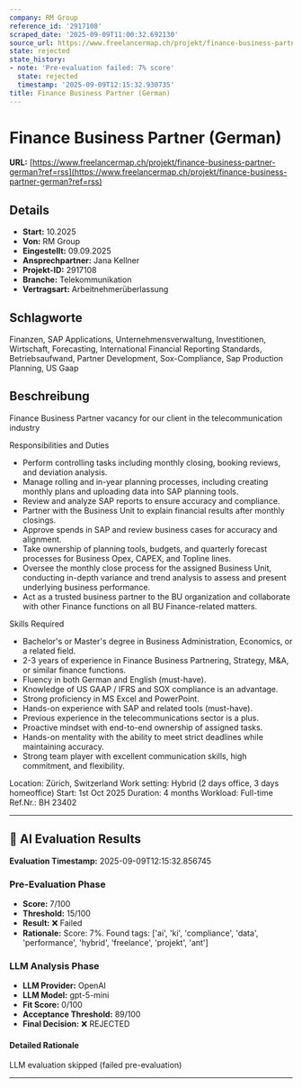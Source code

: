```yaml
---
company: RM Group
reference_id: '2917108'
scraped_date: '2025-09-09T11:00:32.692130'
source_url: https://www.freelancermap.ch/projekt/finance-business-partner-german?ref=rss
state: rejected
state_history:
- note: 'Pre-evaluation failed: 7% score'
  state: rejected
  timestamp: '2025-09-09T12:15:32.930735'
title: Finance Business Partner (German)
---
```



# Finance Business Partner (German)
**URL:** [https://www.freelancermap.ch/projekt/finance-business-partner-german?ref=rss](https://www.freelancermap.ch/projekt/finance-business-partner-german?ref=rss)
## Details
- **Start:** 10.2025
- **Von:** RM Group
- **Eingestellt:** 09.09.2025
- **Ansprechpartner:** Jana Kellner
- **Projekt-ID:** 2917108
- **Branche:** Telekommunikation
- **Vertragsart:** Arbeitnehmerüberlassung

## Schlagworte
Finanzen, SAP Applications, Unternehmensverwaltung, Investitionen, Wirtschaft, Forecasting, International Financial Reporting Standards, Betriebsaufwand, Partner Development, Sox-Compliance, Sap Production Planning, US Gaap

## Beschreibung
Finance Business Partner vacancy for our client in the telecommunication industry

Responsibilities and Duties
- Perform controlling tasks including monthly closing, booking reviews, and deviation analysis.
- Manage rolling and in-year planning processes, including creating monthly plans and uploading data into SAP planning tools.
- Review and analyze SAP reports to ensure accuracy and compliance.
- Partner with the Business Unit to explain financial results after monthly closings.
- Approve spends in SAP and review business cases for accuracy and alignment.
- Take ownership of planning tools, budgets, and quarterly forecast processes for Business Opex, CAPEX, and Topline lines.
- Oversee the monthly close process for the assigned Business Unit, conducting in-depth variance and trend analysis to assess and present underlying business performance.
- Act as a trusted business partner to the BU organization and collaborate with other Finance functions on all BU Finance-related matters.

Skills Required
- Bachelor's or Master's degree in Business Administration, Economics, or a related field.
- 2-3 years of experience in Finance Business Partnering, Strategy, M&A, or similar finance functions.
- Fluency in both German and English (must-have).
- Knowledge of US GAAP / IFRS and SOX compliance is an advantage.
- Strong proficiency in MS Excel and PowerPoint.
- Hands-on experience with SAP and related tools (must-have).
- Previous experience in the telecommunications sector is a plus.
- Proactive mindset with end-to-end ownership of assigned tasks.
- Hands-on mentality with the ability to meet strict deadlines while maintaining accuracy.
- Strong team player with excellent communication skills, high commitment, and flexibility.

Location: Zürich, Switzerland
Work setting: Hybrid (2 days office, 3 days homeoffice)
Start: 1st Oct 2025
Duration: 4 months
Workload: Full-time
Ref.Nr.: BH 23402

---

## 🤖 AI Evaluation Results

**Evaluation Timestamp:** 2025-09-09T12:15:32.856745

### Pre-Evaluation Phase
- **Score:** 7/100
- **Threshold:** 15/100
- **Result:** ❌ Failed
- **Rationale:** Score: 7%. Found tags: ['ai', 'ki', 'compliance', 'data', 'performance', 'hybrid', 'freelance', 'projekt', 'ant']

### LLM Analysis Phase
- **LLM Provider:** OpenAI
- **LLM Model:** gpt-5-mini
- **Fit Score:** 0/100
- **Acceptance Threshold:** 89/100
- **Final Decision:** ❌ REJECTED

#### Detailed Rationale
LLM evaluation skipped (failed pre-evaluation)

---
